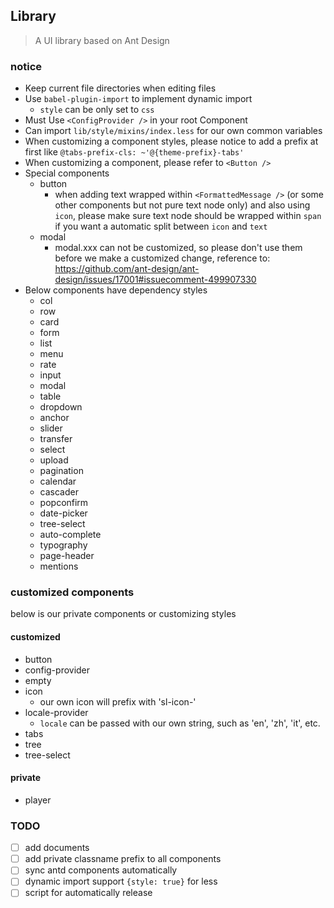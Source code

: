 ## Library

> A UI library based on Ant Design


### notice

- Keep current file directories when editing files
- Use `babel-plugin-import` to implement dynamic import
    - `style` can be only set to `css`
- Must Use `<ConfigProvider />` in your root Component
- Can import `lib/style/mixins/index.less` for our own common variables
- When customizing a component styles, please notice to add a prefix at first like `@tabs-prefix-cls: ~'@{theme-prefix}-tabs'`
- When customizing a component, please refer to `<Button />`
- Special components
    - button
        - when adding text wrapped within `<FormattedMessage />` (or some other components but not pure text node only)
         and also using `icon`, please make sure text node should be wrapped within `span` if you want a automatic split
          between `icon` and `text`
    - modal
        - modal.xxx can not be customized, so please don't use them before we make a customized change, reference to:
         https://github.com/ant-design/ant-design/issues/17001#issuecomment-499907330
- Below components have dependency styles
    - col
    - row
    - card
    - form
    - list
    - menu
    - rate
    - input
    - modal
    - table
    - dropdown
    - anchor
    - slider
    - transfer
    - select
    - upload
    - pagination
    - calendar
    - cascader
    - popconfirm
    - date-picker
    - tree-select
    - auto-complete
    - typography
    - page-header
    - mentions


### customized components

below is our private components or customizing styles

#### customized

- button
- config-provider
- empty
- icon
    - our own icon will prefix with 'sl-icon-'
- locale-provider
    - `locale` can be passed with our own string, such as 'en', 'zh', 'it', etc.
- tabs
- tree
- tree-select

#### private

- player


### TODO
- [ ] add documents
- [ ] add private classname prefix to all components
- [ ] sync antd components automatically
- [ ] dynamic import support `{style: true}` for less
- [ ] script for automatically release
